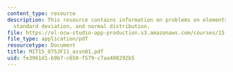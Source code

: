 ```yaml
---
content_type: resource
description: This resource contains information on problems on elements in the vector,
  standard deviation, and normal distribution.
file: https://ol-ocw-studio-app-production.s3.amazonaws.com/courses/15-075j-statistical-thinking-and-data-analysis-fall-2011/fe3961d1b9b7c650f579c7aa408292b5_MIT15_075JF11_assn01.pdf
file_type: application/pdf
resourcetype: Document
title: MIT15_075JF11_assn01.pdf
uid: fe3961d1-b9b7-c650-f579-c7aa408292b5
---
```

